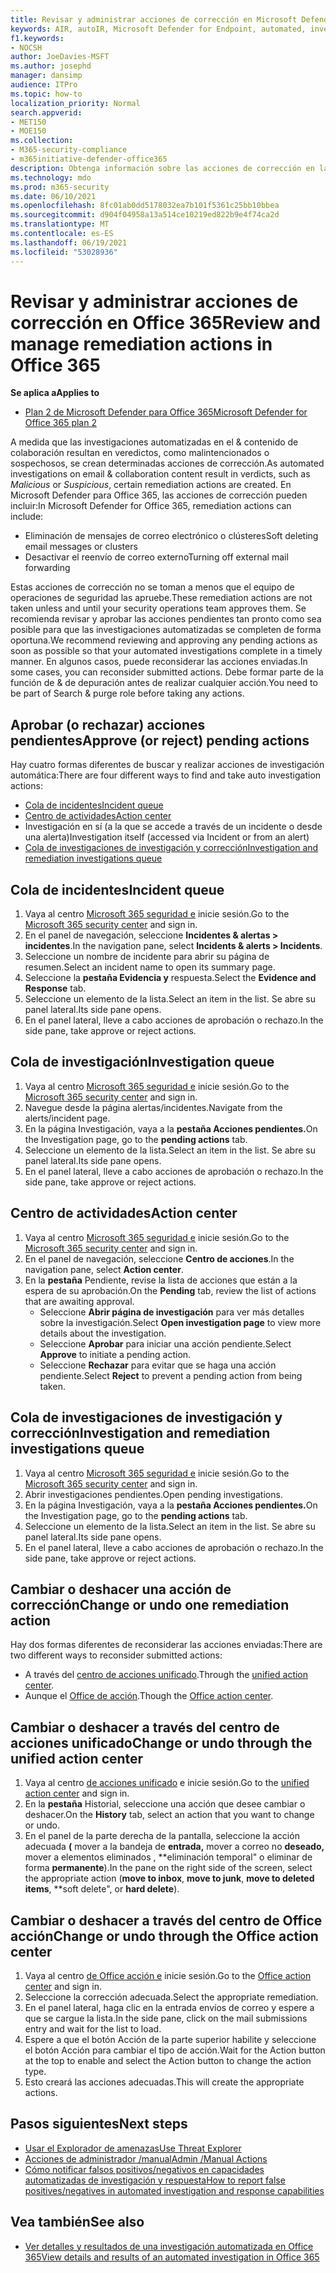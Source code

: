 ```yaml
---
title: Revisar y administrar acciones de corrección en Microsoft Defender para Office 365
keywords: AIR, autoIR, Microsoft Defender for Endpoint, automated, investigation, response, remediation, threats, advanced, threat, protection
f1.keywords:
- NOCSH
author: JoeDavies-MSFT
ms.author: josephd
manager: dansimp
audience: ITPro
ms.topic: how-to
localization_priority: Normal
search.appverid:
- MET150
- MOE150
ms.collection:
- M365-security-compliance
- m365initiative-defender-office365
description: Obtenga información sobre las acciones de corrección en las capacidades automatizadas de investigación y respuesta en Microsoft Defender para Office 365 Plan 2.
ms.technology: mdo
ms.prod: m365-security
ms.date: 06/10/2021
ms.openlocfilehash: 8fc01ab0dd5178032ea7b101f5361c25bb10bbea
ms.sourcegitcommit: d904f04958a13a514ce10219ed822b9e4f74ca2d
ms.translationtype: MT
ms.contentlocale: es-ES
ms.lasthandoff: 06/19/2021
ms.locfileid: "53028936"
---
```

# <a name="review-and-manage-remediation-actions-in-office-365"></a><span data-ttu-id="f553d-104">Revisar y administrar acciones de corrección en Office 365</span><span class="sxs-lookup"><span data-stu-id="f553d-104">Review and manage remediation actions in Office 365</span></span>

<span data-ttu-id="f553d-105">**Se aplica a**</span><span class="sxs-lookup"><span data-stu-id="f553d-105">**Applies to**</span></span>
- [<span data-ttu-id="f553d-106">Plan 2 de Microsoft Defender para Office 365</span><span class="sxs-lookup"><span data-stu-id="f553d-106">Microsoft Defender for Office 365 plan 2</span></span>](defender-for-office-365.md)

<span data-ttu-id="f553d-107">A medida que las investigaciones automatizadas en el &  contenido de colaboración resultan en veredictos, como malintencionados o sospechosos, se crean determinadas acciones de corrección.</span><span class="sxs-lookup"><span data-stu-id="f553d-107">As automated investigations on email & collaboration content result in verdicts, such as *Malicious* or *Suspicious*, certain remediation actions are created.</span></span> <span data-ttu-id="f553d-108">En Microsoft Defender para Office 365, las acciones de corrección pueden incluir:</span><span class="sxs-lookup"><span data-stu-id="f553d-108">In Microsoft Defender for Office 365, remediation actions can include:</span></span>

- <span data-ttu-id="f553d-109">Eliminación de mensajes de correo electrónico o clústeres</span><span class="sxs-lookup"><span data-stu-id="f553d-109">Soft deleting email messages or clusters</span></span>
- <span data-ttu-id="f553d-110">Desactivar el reenvío de correo externo</span><span class="sxs-lookup"><span data-stu-id="f553d-110">Turning off external mail forwarding</span></span>

<span data-ttu-id="f553d-111">Estas acciones de corrección no se toman a menos que el equipo de operaciones de seguridad las apruebe.</span><span class="sxs-lookup"><span data-stu-id="f553d-111">These remediation actions are not taken unless and until your security operations team approves them.</span></span> <span data-ttu-id="f553d-112">Se recomienda revisar y aprobar las acciones pendientes tan pronto como sea posible para que las investigaciones automatizadas se completen de forma oportuna.</span><span class="sxs-lookup"><span data-stu-id="f553d-112">We recommend reviewing and approving any pending actions as soon as possible so that your automated investigations complete in a timely manner.</span></span> <span data-ttu-id="f553d-113">En algunos casos, puede reconsiderar las acciones enviadas.</span><span class="sxs-lookup"><span data-stu-id="f553d-113">In some cases, you can reconsider submitted actions.</span></span>  <span data-ttu-id="f553d-114">Debe formar parte de la función de & de depuración antes de realizar cualquier acción.</span><span class="sxs-lookup"><span data-stu-id="f553d-114">You need to be part of Search & purge role before taking any actions.</span></span>


## <a name="approve-or-reject-pending-actions"></a><span data-ttu-id="f553d-115">Aprobar (o rechazar) acciones pendientes</span><span class="sxs-lookup"><span data-stu-id="f553d-115">Approve (or reject) pending actions</span></span>
<span data-ttu-id="f553d-116">Hay cuatro formas diferentes de buscar y realizar acciones de investigación automática:</span><span class="sxs-lookup"><span data-stu-id="f553d-116">There are four different ways to find and take auto investigation actions:</span></span>

- [<span data-ttu-id="f553d-117">Cola de incidentes</span><span class="sxs-lookup"><span data-stu-id="f553d-117">Incident queue</span></span>](https://security.microsoft.com/incidents)
- [<span data-ttu-id="f553d-118">Centro de actividades</span><span class="sxs-lookup"><span data-stu-id="f553d-118">Action center</span></span>](https://security.microsoft.com/action-center/pending)
- <span data-ttu-id="f553d-119">Investigación en sí (a la que se accede a través de un incidente o desde una alerta)</span><span class="sxs-lookup"><span data-stu-id="f553d-119">Investigation itself (accessed via Incident or from an alert)</span></span>
- [<span data-ttu-id="f553d-120">Cola de investigaciones de investigación y corrección</span><span class="sxs-lookup"><span data-stu-id="f553d-120">Investigation and remediation investigations queue</span></span>](https://security.microsoft.com/airinvestigation)

## <a name="incident-queue"></a><span data-ttu-id="f553d-121">Cola de incidentes</span><span class="sxs-lookup"><span data-stu-id="f553d-121">Incident queue</span></span>
1. <span data-ttu-id="f553d-122">Vaya al centro [Microsoft 365 seguridad e](https://security.microsoft.com) inicie sesión.</span><span class="sxs-lookup"><span data-stu-id="f553d-122">Go to the [Microsoft 365 security center](https://security.microsoft.com) and sign in.</span></span>
2. <span data-ttu-id="f553d-123">En el panel de navegación, seleccione **Incidentes & alertas > incidentes**.</span><span class="sxs-lookup"><span data-stu-id="f553d-123">In the navigation pane, select **Incidents & alerts > Incidents**.</span></span>
3. <span data-ttu-id="f553d-124">Seleccione un nombre de incidente para abrir su página de resumen.</span><span class="sxs-lookup"><span data-stu-id="f553d-124">Select an incident name to open its summary page.</span></span>
4. <span data-ttu-id="f553d-125">Seleccione la **pestaña Evidencia y** respuesta.</span><span class="sxs-lookup"><span data-stu-id="f553d-125">Select the **Evidence and Response** tab.</span></span>
5. <span data-ttu-id="f553d-126">Seleccione un elemento de la lista.</span><span class="sxs-lookup"><span data-stu-id="f553d-126">Select an item in the list.</span></span> <span data-ttu-id="f553d-127">Se abre su panel lateral.</span><span class="sxs-lookup"><span data-stu-id="f553d-127">Its side pane opens.</span></span>
6. <span data-ttu-id="f553d-128">En el panel lateral, lleve a cabo acciones de aprobación o rechazo.</span><span class="sxs-lookup"><span data-stu-id="f553d-128">In the side pane, take approve or reject actions.</span></span>

## <a name="investigation-queue"></a><span data-ttu-id="f553d-129">Cola de investigación</span><span class="sxs-lookup"><span data-stu-id="f553d-129">Investigation queue</span></span> 
1. <span data-ttu-id="f553d-130">Vaya al centro [Microsoft 365 seguridad e](https://security.microsoft.com) inicie sesión.</span><span class="sxs-lookup"><span data-stu-id="f553d-130">Go to the [Microsoft 365 security center](https://security.microsoft.com) and sign in.</span></span>
2. <span data-ttu-id="f553d-131">Navegue desde la página alertas/incidentes.</span><span class="sxs-lookup"><span data-stu-id="f553d-131">Navigate from the alerts/incident page.</span></span> 
3. <span data-ttu-id="f553d-132">En la página Investigación, vaya a la **pestaña Acciones pendientes.**</span><span class="sxs-lookup"><span data-stu-id="f553d-132">On the Investigation page, go to the **pending actions** tab.</span></span> 
4. <span data-ttu-id="f553d-133">Seleccione un elemento de la lista.</span><span class="sxs-lookup"><span data-stu-id="f553d-133">Select an item in the list.</span></span> <span data-ttu-id="f553d-134">Se abre su panel lateral.</span><span class="sxs-lookup"><span data-stu-id="f553d-134">Its side pane opens.</span></span>  
5. <span data-ttu-id="f553d-135">En el panel lateral, lleve a cabo acciones de aprobación o rechazo.</span><span class="sxs-lookup"><span data-stu-id="f553d-135">In the side pane, take approve or reject actions.</span></span>

## <a name="action-center"></a><span data-ttu-id="f553d-136">Centro de actividades</span><span class="sxs-lookup"><span data-stu-id="f553d-136">Action center</span></span>
1. <span data-ttu-id="f553d-137">Vaya al centro [Microsoft 365 seguridad e](https://security.microsoft.com) inicie sesión.</span><span class="sxs-lookup"><span data-stu-id="f553d-137">Go to the [Microsoft 365 security center](https://security.microsoft.com) and sign in.</span></span>
2. <span data-ttu-id="f553d-138">En el panel de navegación, seleccione **Centro de acciones**.</span><span class="sxs-lookup"><span data-stu-id="f553d-138">In the navigation pane, select **Action center**.</span></span>
3. <span data-ttu-id="f553d-139">En la **pestaña** Pendiente, revise la lista de acciones que están a la espera de su aprobación.</span><span class="sxs-lookup"><span data-stu-id="f553d-139">On the **Pending** tab, review the list of actions that are awaiting approval.</span></span>
   - <span data-ttu-id="f553d-140">Seleccione **Abrir página de investigación** para ver más detalles sobre la investigación.</span><span class="sxs-lookup"><span data-stu-id="f553d-140">Select **Open investigation page** to view more details about the investigation.</span></span>
   - <span data-ttu-id="f553d-141">Seleccione **Aprobar** para iniciar una acción pendiente.</span><span class="sxs-lookup"><span data-stu-id="f553d-141">Select **Approve** to initiate a pending action.</span></span>
   - <span data-ttu-id="f553d-142">Seleccione **Rechazar** para evitar que se haga una acción pendiente.</span><span class="sxs-lookup"><span data-stu-id="f553d-142">Select **Reject** to prevent a pending action from being taken.</span></span>

## <a name="investigation-and-remediation-investigations-queue"></a><span data-ttu-id="f553d-143">Cola de investigaciones de investigación y corrección</span><span class="sxs-lookup"><span data-stu-id="f553d-143">Investigation and remediation investigations queue</span></span>
1. <span data-ttu-id="f553d-144">Vaya al centro [Microsoft 365 seguridad e](https://security.microsoft.com) inicie sesión.</span><span class="sxs-lookup"><span data-stu-id="f553d-144">Go to the [Microsoft 365 security center](https://security.microsoft.com) and sign in.</span></span>
2. <span data-ttu-id="f553d-145">Abrir investigaciones pendientes.</span><span class="sxs-lookup"><span data-stu-id="f553d-145">Open pending investigations.</span></span> 
3. <span data-ttu-id="f553d-146">En la página Investigación, vaya a la **pestaña Acciones pendientes.**</span><span class="sxs-lookup"><span data-stu-id="f553d-146">On the Investigation page, go to the **pending actions** tab.</span></span>
4. <span data-ttu-id="f553d-147">Seleccione un elemento de la lista.</span><span class="sxs-lookup"><span data-stu-id="f553d-147">Select an item in the list.</span></span> <span data-ttu-id="f553d-148">Se abre su panel lateral.</span><span class="sxs-lookup"><span data-stu-id="f553d-148">Its side pane opens.</span></span>  
5. <span data-ttu-id="f553d-149">En el panel lateral, lleve a cabo acciones de aprobación o rechazo.</span><span class="sxs-lookup"><span data-stu-id="f553d-149">In the side pane, take approve or reject actions.</span></span>

## <a name="change-or-undo-one-remediation-action"></a><span data-ttu-id="f553d-150">Cambiar o deshacer una acción de corrección</span><span class="sxs-lookup"><span data-stu-id="f553d-150">Change or undo one remediation action</span></span>

<span data-ttu-id="f553d-151">Hay dos formas diferentes de reconsiderar las acciones enviadas:</span><span class="sxs-lookup"><span data-stu-id="f553d-151">There are two different ways to reconsider submitted actions:</span></span>
   - <span data-ttu-id="f553d-152">A través del [centro de acciones unificado](https://security.microsoft.com/action-center).</span><span class="sxs-lookup"><span data-stu-id="f553d-152">Through the [unified action center](https://security.microsoft.com/action-center).</span></span>
   - <span data-ttu-id="f553d-153">Aunque el [Office de acción](https://security.microsoft.com/threatincidents).</span><span class="sxs-lookup"><span data-stu-id="f553d-153">Though the [Office action center](https://security.microsoft.com/threatincidents).</span></span>
   
## <a name="change-or-undo-through-the-unified-action-center"></a><span data-ttu-id="f553d-154">Cambiar o deshacer a través del centro de acciones unificado</span><span class="sxs-lookup"><span data-stu-id="f553d-154">Change or undo through the unified action center</span></span>
1. <span data-ttu-id="f553d-155">Vaya al centro [de acciones unificado](https://security.microsoft.com/action-center) e inicie sesión.</span><span class="sxs-lookup"><span data-stu-id="f553d-155">Go to the [unified action center](https://security.microsoft.com/action-center) and sign in.</span></span>
2. <span data-ttu-id="f553d-156">En la **pestaña** Historial, seleccione una acción que desee cambiar o deshacer.</span><span class="sxs-lookup"><span data-stu-id="f553d-156">On the **History** tab, select an action that you want to change or undo.</span></span>
3. <span data-ttu-id="f553d-157">En el panel de la parte derecha de la pantalla, seleccione la acción adecuada **(** mover a la bandeja de **entrada,** mover a correo no **deseado,** mover a elementos eliminados , \*\*eliminación temporal" o eliminar de forma **permanente**).</span><span class="sxs-lookup"><span data-stu-id="f553d-157">In the pane on the right side of the screen, select the appropriate action (**move to inbox**, **move to junk**, **move to deleted items**, \*\*soft delete", or **hard delete**).</span></span>

 ## <a name="change-or-undo-through-the-office-action-center"></a><span data-ttu-id="f553d-158">Cambiar o deshacer a través del centro de Office acción</span><span class="sxs-lookup"><span data-stu-id="f553d-158">Change or undo through the Office action center</span></span> 
1. <span data-ttu-id="f553d-159">Vaya al centro [de Office acción e](https://security.microsoft.com/threatincidents) inicie sesión.</span><span class="sxs-lookup"><span data-stu-id="f553d-159">Go to the [Office action center](https://security.microsoft.com/threatincidents) and sign in.</span></span>
2. <span data-ttu-id="f553d-160">Seleccione la corrección adecuada.</span><span class="sxs-lookup"><span data-stu-id="f553d-160">Select the appropriate remediation.</span></span>
3. <span data-ttu-id="f553d-161">En el panel lateral, haga clic en la entrada envíos de correo y espere a que se cargue la lista.</span><span class="sxs-lookup"><span data-stu-id="f553d-161">In the side pane, click on the mail submissions entry and wait for the list to load.</span></span> 
4. <span data-ttu-id="f553d-162">Espere a que el botón Acción de la parte superior habilite y seleccione el botón Acción para cambiar el tipo de acción.</span><span class="sxs-lookup"><span data-stu-id="f553d-162">Wait for the Action button at the top to enable and select the Action button to change the action type.</span></span> 
5. <span data-ttu-id="f553d-163">Esto creará las acciones adecuadas.</span><span class="sxs-lookup"><span data-stu-id="f553d-163">This will create the appropriate actions.</span></span>

## <a name="next-steps"></a><span data-ttu-id="f553d-164">Pasos siguientes</span><span class="sxs-lookup"><span data-stu-id="f553d-164">Next steps</span></span>

- [<span data-ttu-id="f553d-165">Usar el Explorador de amenazas</span><span class="sxs-lookup"><span data-stu-id="f553d-165">Use Threat Explorer</span></span>](threat-explorer.md) 
- [<span data-ttu-id="f553d-166">Acciones de administrador /manual</span><span class="sxs-lookup"><span data-stu-id="f553d-166">Admin /Manual Actions</span></span>](remediate-malicious-email-delivered-office-365.md)
- [<span data-ttu-id="f553d-167">Cómo notificar falsos positivos/negativos en capacidades automatizadas de investigación y respuesta</span><span class="sxs-lookup"><span data-stu-id="f553d-167">How to report false positives/negatives in automated investigation and response capabilities</span></span>](air-report-false-positives-negatives.md)

## <a name="see-also"></a><span data-ttu-id="f553d-168">Vea también</span><span class="sxs-lookup"><span data-stu-id="f553d-168">See also</span></span>

- [<span data-ttu-id="f553d-169">Ver detalles y resultados de una investigación automatizada en Office 365</span><span class="sxs-lookup"><span data-stu-id="f553d-169">View details and results of an automated investigation in Office 365</span></span>](air-view-investigation-results.md)
